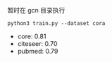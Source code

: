 暂时在 gcn 目录执行

```shell
python3 train.py --dataset cora
```

- core: 0.81
- citeseer: 0.70
- pubmed: 0.79
